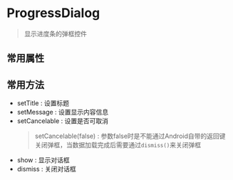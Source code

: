 # ProgressDialog

> 显示进度条的弹框控件

## 常用属性


## 常用方法

- setTitle : 设置标题
- setMessage : 设置显示内容信息
- setCancelable : 设置是否可取消
  > setCancelable(false) : 参数false时是不能通过Android自带的返回键关闭弹框，当数据加载完成后需要通过`dismiss()`来关闭弹框
- show : 显示对话框
- dismiss : 关闭对话框